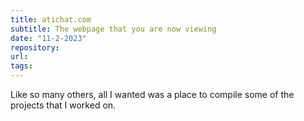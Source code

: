 ```yaml
---
title: atichat.com
subtitle: The webpage that you are now viewing
date: "11-2-2023"
repository:
url:
tags: 
---
```




Like so many others, all I wanted was a place to compile some of the projects that I worked on.


